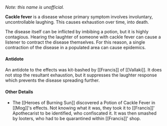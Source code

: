 *Note: this name is unofficial.*

**Cackle fever** is a disease whose primary symptom involves involuntary, uncontrollable laughing. This causes exhaustion over time, into death.

The disease itself can be inflicted by imbibing a potion, but it is highly contagious. Hearing the laughter of someone with cackle fever can cause a listener to contract the disease themselves. For this reason, a single contraction of the disease in a populated area can cause epidemics.

#### Antidote
An antidote to the effects was kit-bashed by [[Francis]] of [[Vallaki]]. It does not stop the resultant exhaustion, but it suppresses the laughter response which prevents the disease spreading further.

#### Other Details
- The [[Heroes of Burning Sun]] discovered a Potion of Cackle Fever in [[Mog]]'s effects. Not knowing what it was, they took it to [[Francis]]' Apothecarist to be identified, who confiscated it. It was then smashed by looters, who had to be quarantined within [[Francis]]' shop.